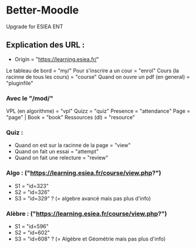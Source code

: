 # Better-Moodle
Upgrade for ESIEA ENT

## Explication des URL : 
- Origin = "https://learning.esiea.fr/"

Le tableau de bord = "my/"
Pour s'inscrire a un cour = "enrol"
Cours (la racinne de tous les cours) = "course"
Quand on ouvre un pdf (en general) = "pluginfile"

### Avec le "/mod/"
VPL (en algorithme) = "vpl"
Quizz = "quiz"
Presence = "attendance"
Page = "page" | Book = "book"
Ressources (dl) = "resource"

### Quiz : 
- Quand on est sur la racinne de la page = "view"
- Quand on fait un essai = "attempt"
- Quand on fait une relecture = "review"

### Algo : ("https://learning.esiea.fr/course/view.php?")
- S1 = "id=323"
- S2 = "id=326"
- S3 = "id=329" ? (= algebre avancé mais pas plus d'info)

### Alèbre : ("https://learning.esiea.fr/course/view.php?")
- S1 = "id=596"
- S2 = "id=602"
- S3 = "id=608" ? (= Algèbre et Géométrie mais pas plus d'info)
